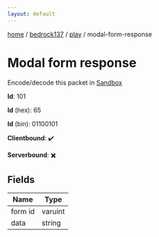 ```yaml
---
layout: default
---
```


[home](/)  /  [bedrock137](/protocol/bedrock137)  /  [play](/protocol/bedrock137/play)  /  modal-form-response

# Modal form response

Encode/decode this packet in [Sandbox](../../../sandbox/bedrock137#play.modal_form_response)

**Id**: 101

**Id** (hex): 65

**Id** (bin): 01100101

**Clientbound**: ✔️

**Serverbound**: ✖️

## Fields

Name | Type
---|---
form id | varuint
data | string

